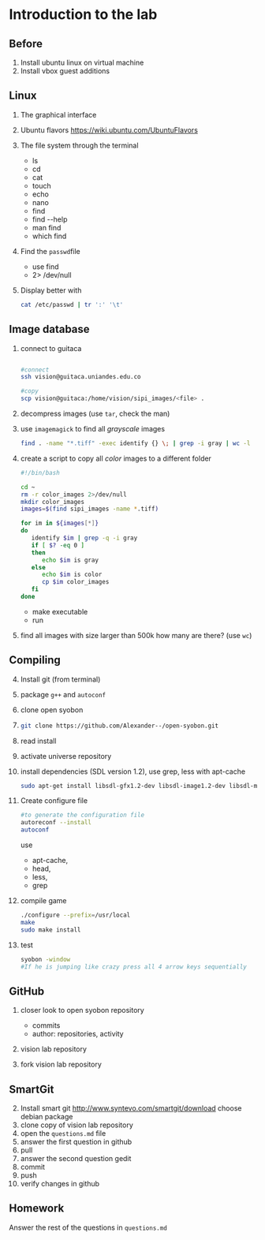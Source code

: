 # Introduction to the lab

## Before

1. Install ubuntu linux on virtual machine
2. Install vbox guest additions

## Linux

1. The graphical interface
2. Ubuntu flavors https://wiki.ubuntu.com/UbuntuFlavors
2. The file system through the terminal
   -  ls
   -  cd
   -  cat
   -  touch
   -  echo
   -  nano
   -  find
   -  find --help
   -  man find
   -  which find

2. Find the ```passwd```file
   -  use find
   -  2> /dev/null

3. Display better with
   
   ```bash
   cat /etc/passwd | tr ':' '\t'
   ```


## Image database

1. connect to guitaca

   ```bash
   
   #connect
   ssh vision@guitaca.uniandes.edu.co
   
   #copy 
   scp vision@guitaca:/home/vision/sipi_images/<file> .
   ```
2.  decompress images (use ``tar``, check the man)
3.  use  ``imagemagick`` to find all *grayscale* images
    
    ```bash
    find . -name "*.tiff" -exec identify {} \; | grep -i gray | wc -l
    ```
    
4.  create a script to copy all *color* images to a different folder
       
      ```bash
      #!/bin/bash
      
      cd ~
      rm -r color_images 2>/dev/null
      mkdir color_images
      images=$(find sipi_images -name *.tiff)
      
      for im in ${images[*]}
      do
         identify $im | grep -q -i gray
         if [ $? -eq 0 ]
         then
            echo $im is gray
         else
            echo $im is color
            cp $im color_images
         fi
      done
      
      
      ```
      -  make executable
      -  run
      
5.  find all images with size larger than 500k
    how many are there? (use ``wc``)
   

## Compiling

4. Install git (from terminal)
5. package ``g++`` and ``autoconf``
5. clone open syobon
6. 
   ```bash
   git clone https://github.com/Alexander--/open-syobon.git
   ```
   
6. read install
7. activate universe repository
6. install dependencies (SDL version 1.2), use grep, less with apt-cache
   
   ```bash
   sudo apt-get install libsdl-gfx1.2-dev libsdl-image1.2-dev libsdl-mixer1.2-dev libsdl-ttf2.0-dev libfontconfig1-dev
   ```
7. Create configure file

   ```bash
   #to generate the configuration file
   autoreconf --install
   autoconf
   ```
   
   use 
   -  apt-cache, 
   -  head, 
   -  less, 
   -  grep
   
7. compile game

   ```bash
   ./configure --prefix=/usr/local
   make
   sudo make install
   ```
   
8. test

   ```bash
   syobon -window
   #If he is jumping like crazy press all 4 arrow keys sequentially
   ```

## GitHub

1. closer look to open syobon repository
   
   - commits
   - author: repositories, activity

2. vision lab repository
3. fork vision lab repository

## SmartGit

2. Install smart git http://www.syntevo.com/smartgit/download
   choose debian package
3. clone copy of vision lab repository
4. open the ``questions.md`` file
4. answer the first question in github
5. pull
6. answer the second question gedit
5. commit
6. push
7. verify changes in github

## Homework

Answer the rest of the questions in ``questions.md``



